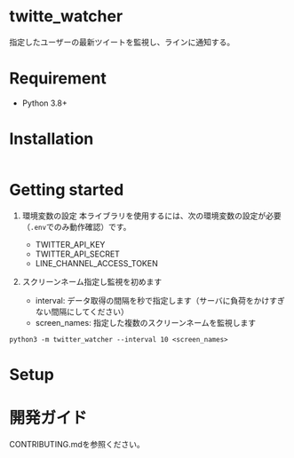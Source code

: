 # twitte_watcher
指定したユーザーの最新ツイートを監視し、ラインに通知する。

# Requirement

- Python 3.8+

# Installation

``` shell
```

# Getting started

1. 環境変数の設定
    本ライブラリを使用するには、次の環境変数の設定が必要（`.env`でのみ動作確認）です。

    - TWITTER_API_KEY
    - TWITTER_API_SECRET
    - LINE_CHANNEL_ACCESS_TOKEN

2. スクリーンネーム指定し監視を初めます

    - interval: データ取得の間隔を秒で指定します（サーバに負荷をかけすぎない間隔にしてください）
    - screen_names: 指定した複数のスクリーンネームを監視します

``` shell
python3 -m twitter_watcher --interval 10 <screen_names>
```

# Setup


# 開発ガイド
CONTRIBUTING.mdを参照ください。

